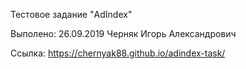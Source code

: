 Тестовое задание "AdIndex"

Выполено: 26.09.2019 Черняк Игорь Александрович

Ссылка: https://chernyak88.github.io/adindex-task/